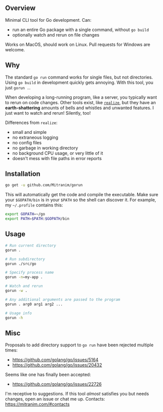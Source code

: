 ## Overview

Minimal CLI tool for Go development. Can:

  * run an entire Go package with a single command, without `go build`
  * optionally watch and rerun on file changes

Works on MacOS, should work on Linux. Pull requests for Windows are welcome.

## Why

The standard `go run` command works for single files, but not directories. Using `go build` in development quickly gets annoying. With this tool, you just `gorun .`.

When developing a long-running program, like a server, you typically want to rerun on code changes. Other tools exist, like [`realize`](https://github.com/oxequa/realize), but they have an **earth-shattering** amounts of bells and whistles and unwanted features. I just want to watch and rerun! Silently, too!

Differences from `realize`:

  * small and simple
  * no extraneous logging
  * no config files
  * no garbage in working directory
  * no background CPU usage, or very little of it
  * doesn't mess with file paths in error reports

## Installation

```sh
go get -u github.com/Mitranim/gorun
```

This will automatically get the code and compile the executable. Make sure your `$GOPATH/bin` is in your `$PATH` so the shell can discover it. For example, my `~/.profile` contains this:

```sh
export GOPATH=~/go
export PATH=$PATH:$GOPATH/bin
```

## Usage

```sh
# Run current directory
gorun .

# Run subdirectory
gorun ./src/go

# Specify process name
gorun -n=my-app .

# Watch and rerun
gorun -w .

# Any additional arguments are passed to the program
gorun . arg0 arg1 arg2 ...

# Usage info
gorun -h
```

## Misc

Proposals to add directory support to `go run` have been rejected multiple times:

  * https://github.com/golang/go/issues/5164
  * https://github.com/golang/go/issues/20432

Seems like one has finally been accepted:

  * https://github.com/golang/go/issues/22726

I'm receptive to suggestions. If this tool _almost_ satisfies you but needs changes, open an issue or chat me up. Contacts: https://mitranim.com/#contacts
